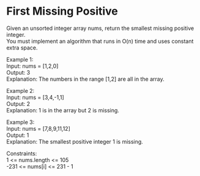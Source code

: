 # First Missing Positive
Given an unsorted integer array nums, return the smallest missing positive integer.  
You must implement an algorithm that runs in O(n) time and uses constant extra space.  

Example 1:  
Input: nums = [1,2,0]  
Output: 3  
Explanation: The numbers in the range [1,2] are all in the array.  

Example 2:  
Input: nums = [3,4,-1,1]  
Output: 2  
Explanation: 1 is in the array but 2 is missing.  

Example 3:  
Input: nums = [7,8,9,11,12]  
Output: 1  
Explanation: The smallest positive integer 1 is missing.  

Constraints:  
1 <= nums.length <= 105  
-231 <= nums[i] <= 231 - 1  
